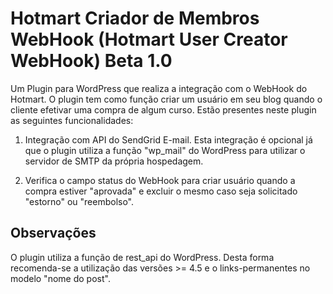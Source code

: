 # Hotmart Criador de Membros WebHook (Hotmart User Creator WebHook) Beta 1.0
Um Plugin para WordPress que realiza a integração com o WebHook do Hotmart. O plugin tem como função criar um usuário em seu blog quando o cliente efetivar uma compra de algum curso.
Estão presentes neste plugin as seguintes funcionalidades:

1. Integração com API do SendGrid E-mail. Esta integração é opcional já que o plugin utiliza a função "wp_mail" do WordPress para utilizar o servidor de SMTP da própria hospedagem.

2. Verifica o campo status do WebHook para criar usuário quando a compra estiver "aprovada" e excluir o mesmo caso seja solicitado "estorno" ou "reembolso".

## Observações

O plugin utiliza a função de rest_api do WordPress. Desta forma recomenda-se a utilização das versões  >= 4.5 e o links-permanentes no modelo "nome do post".
